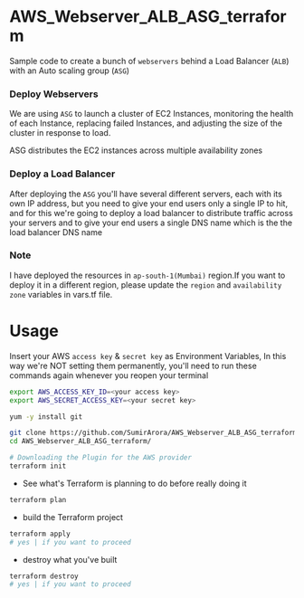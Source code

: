 # AWS_Webserver_ALB_ASG_terraform

Sample code to create a bunch of `webservers` behind a Load Balancer (`ALB`) with an Auto scaling group (`ASG`) 

### Deploy Webservers
We are using `ASG` to launch a cluster of EC2 Instances, monitoring the health of each Instance, replacing failed Instances, and adjusting the size of the cluster in response to load.

ASG distributes the EC2 instances across multiple availability zones

### Deploy a Load Balancer

After deploying the `ASG` you'll have several different servers, each with its own IP address, but you need to give your end users only a single IP to hit, and for this we're going to deploy a load balancer to distribute traffic across your servers and to give your end users a single DNS name which is the the load balancer DNS name

### Note
I have deployed the resources in `ap-south-1(Mumbai)` region.If you want to deploy it in a different region, please update the `region` and `availability zone` variables in vars.tf file.

# Usage

Insert your AWS `access key` & `secret key` as Environment Variables, In this way we're NOT setting them permanently, you'll need to run these commands again whenever you reopen your terminal

```bash
export AWS_ACCESS_KEY_ID=<your access key>
export AWS_SECRET_ACCESS_KEY=<your secret key>
```


```bash
yum -y install git
```



```bash
git clone https://github.com/SumirArora/AWS_Webserver_ALB_ASG_terraform.git
cd AWS_Webserver_ALB_ASG_terraform/

# Downloading the Plugin for the AWS provider
terraform init
```

* See what's Terraform is planning to do before really doing it

```bash
terraform plan
```

* build the Terraform project

```bash
terraform apply
# yes | if you want to proceed
```

* destroy what you've built

```bash
terraform destroy
# yes | if you want to proceed
```
